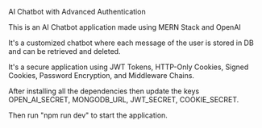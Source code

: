AI Chatbot with Advanced Authentication

This is an AI Chatbot application made using MERN Stack and OpenAI

It's a customized chatbot where each message of the user is stored in DB and can be retrieved and deleted.

It's a secure application using JWT Tokens, HTTP-Only Cookies, Signed Cookies, Password Encryption, and Middleware Chains.

After installing all the dependencies then update the keys OPEN_AI_SECRET, MONGODB_URL, JWT_SECRET, COOKIE_SECRET.

Then run "npm run dev" to start the application.
